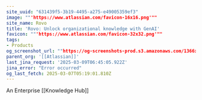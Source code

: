 ```yaml
---
site_uuid: "631439f5-3b19-4495-a275-e49005359ef3"
image: ""'https://www.atlassian.com/favicon-16x16.png'""
site_name: Rovo
title: 'Rovo: Unlock organizational knowledge with GenAI'
favicon: ""'https://www.atlassian.com/favicon-32x32.png'""
tags:
- Products
og_screenshot_url: ""https://og-screenshots-prod.s3.amazonaws.com/1366x768/80/false/73c4578da1dbc727ab4322cca9c1046f0621ab1cc7c7962a36caf6c68e607d9f.jpeg""
parent_org: '[[Atlassian]]'
last_jina_request: '2025-03-09T06:45:05.922Z'
jina_error: "Error occurred"
og_last_fetch: 2025-03-07T05:19:01.810Z
---
```

An Enterprise [[Knowledge Hub]]

